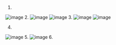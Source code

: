 1.
![image](https://user-images.githubusercontent.com/95243483/154808974-27344bf7-d001-4d11-bf51-3f5ec502f0ff.png)
2.
![image](https://user-images.githubusercontent.com/95243483/154809931-86474a4d-b861-4b28-82fc-1518e7ae5e13.png)
![image](https://user-images.githubusercontent.com/95243483/154809958-6ada453c-3d4d-4d0b-9454-9d027b715524.png)
3.
![image](https://user-images.githubusercontent.com/95243483/154811017-30a01ef8-4d2e-48a9-bad2-611850b0e04a.png)
![image](https://user-images.githubusercontent.com/95243483/154811064-afb8538a-fa03-4d70-9346-15a276b14508.png)

4.
![image](https://user-images.githubusercontent.com/95243483/154811347-78ee9ae3-849a-4e32-808b-7dd3b0d9cba0.png)
5.
![image](https://user-images.githubusercontent.com/95243483/154812897-0701288c-12eb-4d76-9064-b1cf6bf7450b.png)
6.
